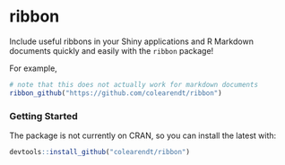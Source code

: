 ribbon
================

Include useful ribbons in your Shiny applications and R Markdown
documents quickly and easily with the `ribbon` package\!

For example,

``` r
# note that this does not actually work for markdown documents
ribbon_github("https://github.com/colearendt/ribbon")
```

### Getting Started

The package is not currently on CRAN, so you can install the latest
with:

``` r
devtools::install_github("colearendt/ribbon")
```

